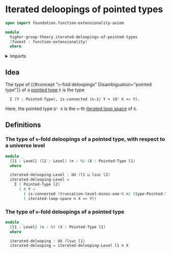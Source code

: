 # Iterated deloopings of pointed types

```agda
open import foundation.function-extensionality-axiom

module
  higher-group-theory.iterated-deloopings-of-pointed-types
  (funext : function-extensionality)
  where
```

<details><summary>Imports</summary>

```agda
open import elementary-number-theory.natural-numbers

open import foundation.cartesian-product-types funext
open import foundation.connected-types funext
open import foundation.dependent-pair-types
open import foundation.truncation-levels
open import foundation.universe-levels

open import structured-types.pointed-equivalences funext
open import structured-types.pointed-types

open import synthetic-homotopy-theory.iterated-loop-spaces funext
```

</details>

## Idea

The type of {{#concept "`n`-fold deloopings" Disambiguation="pointed type"}} of
a [pointed type](structured-types.pointed-types.md) `X` is the type

```text
  Σ (Y : Pointed-Type), is-connected (n-1) Y × (Ωⁿ X ≃∗ Y).
```

Here, the pointed type `Ωⁿ X` is the `n`-th
[iterated loop space](synthetic-homotopy-theory.iterated-loop-spaces.md) of `X`.

## Definitions

### The type of `n`-fold deloopings of a pointed type, with respect to a universe level

```agda
module _
  {l1 : Level} (l2 : Level) (n : ℕ) (X : Pointed-Type l1)
  where

  iterated-delooping-Level : UU (l1 ⊔ lsuc l2)
  iterated-delooping-Level =
    Σ ( Pointed-Type l2)
      ( λ Y →
        ( is-connected (truncation-level-minus-one-ℕ n) (type-Pointed-Type Y)) ×
        ( iterated-loop-space n X ≃∗ Y))
```

### The type of `n`-fold deloopings of a pointed type

```agda
module _
  {l1 : Level} (n : ℕ) (X : Pointed-Type l1)
  where

  iterated-delooping : UU (lsuc l1)
  iterated-delooping = iterated-delooping-Level l1 n X
```
